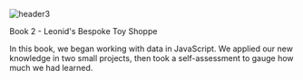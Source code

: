 ![header3](https://user-images.githubusercontent.com/64236756/166361224-73a66724-f6d4-475f-b3eb-7d5aca0358be.png)

Book 2 - Leonid's Bespoke Toy Shoppe

In this book, we began working with data in JavaScript. We applied our new knowledge in two small projects, then took a self-assessment to gauge how much we had learned.
